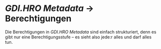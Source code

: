 # *GDI.HRO Metadata* → Berechtigungen

Die Berechtigungen in *GDI.HRO Metadata* sind einfach strukturiert,
denn es gibt nur eine Berechtigungsstufe – es sieht also jede:r alles und darf alles tun.

